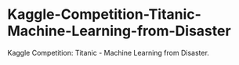 # Kaggle-Competition-Titanic-Machine-Learning-from-Disaster
Kaggle Competition: Titanic - Machine Learning from Disaster.
